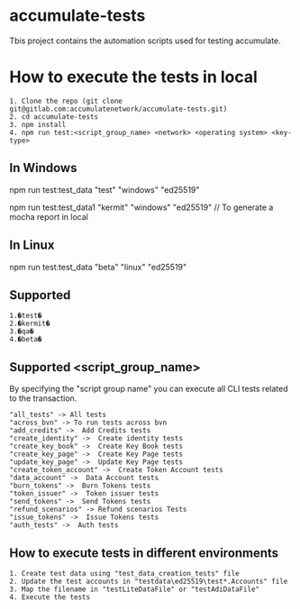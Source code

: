 # accumulate-tests

Tbis project contains the automation scripts used for testing accumulate.

# How to execute the tests in local

    1. Clone the repo (git clone git@gitlab.com:accumulatenetwork/accumulate-tests.git)
    2. cd accumulate-tests
    3. npm install
    4. npm run test:<script_group_name> <network> <operating system> <key-type>
       
## In Windows

   npm run test:test_data "test" "windows" "ed25519"
   
   npm run test:test_data1 "kermit" "windows" "ed25519" // To generate a mocha report in local

## In Linux
   npm run test:test_data "beta" "linux" "ed25519"

## Supported <network>
    1.�test�
    2.�kermit� 
    3.�qa�
    4.�beta�

## Supported <script_group_name>
By specifying the "script group name" you can execute all CLI tests related to the transaction.

    "all_tests" -> All tests
    "across_bvn" -> To run tests across bvn
    "add_credits" ->  Add Credits tests
    "create_identity" ->  Create identity tests
    "create_key_book" ->  Create Key Book tests
    "create_key_page" ->  Create Key Page tests
    "update_key_page" ->  Update Key Page tests
    "create_token_account" ->  Create Token Account tests
    "data_account" ->  Data Account tests
    "burn_tokens" ->  Burn Tokens tests
    "token_issuer" ->  Token issuer tests
    "send_tokens" ->  Send Tokens tests
    "refund_scenarios" -> Refund scenarios Tests
    "issue_tokens" ->  Issue Tokens tests
    "auth_tests" ->  Auth tests
    
## How to execute tests in different environments

    1. Create test data using "test_data_creation_tests" file
    2. Update the test accounts in "testdata\ed25519\test*.Accounts" file
    3. Map the filename in "testLiteDataFile" or "testAdiDataFile"
    4. Execute the tests
